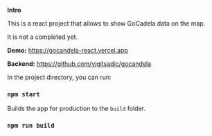 **Intro**

This is a react project that allows to show GoCadela data on the map.

It is not a completed yet.

**Demo:** https://gocandela-react.vercel.app

**Backend:** https://github.com/yigitsadic/gocandela

In the project directory, you can run:

### `npm start`

Builds the app for production to the `build` folder.

### `npm run build`
